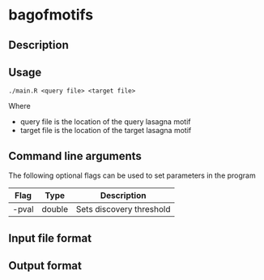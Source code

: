 # bagofmotifs

## Description 

## Usage

```
./main.R <query file> <target file>
```

Where
- query file is the location of the query lasagna motif
- target file is the location of the target lasagna motif

## Command line arguments

The following optional flags can be used to set parameters in the program 

Flag | Type | Description
--- | --- | ---
-pval | double | Sets discovery threshold 

## Input file format

## Output format




